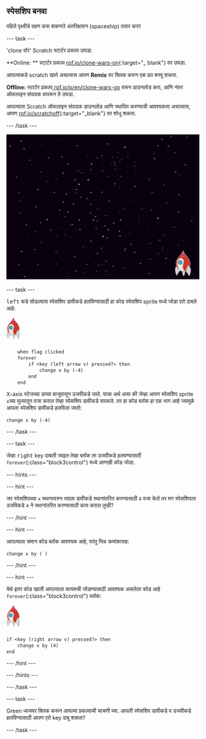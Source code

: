 ## स्पेसशिप बनवा

पहिले पृथ्वीचे रक्षण करू शकणारे अंतरिक्षयान (spaceship) तयार करा!

\--- task \---

'clone वॉर' Scratch स्टार्टर प्रकल्प उघडा.

**Online: ** स्टार्टर प्रकल्प [rpf.io/clone-wars-on](http://rpf.io/clone-wars-on){:target="_ blank"} वर उघडा.

आपल्याकडे scratch खाते असल्यास आपण **Remix** वर क्लिक करुन एक प्रत बनवू शकता.

**Offline:** स्टार्टर प्रकल्प[ rpf.io/p/en/clone-wars-go](http://rpf.io/p/en/clone-wars-go) वरून डाउनलोड करा, आणि नंतर ऑफलाइन संपादक वापरून ते उघडा.

आपल्याला Scratch ऑफलाइन संपादक डाउनलोड आणि स्थापित करण्याची आवश्यकता असल्यास, आपण [ rpf.io/scratchoff](https://rpf.io/scratchoff){:target="_blank"} वर शोधू शकता.

\--- /task \---

![starter project](images/starter-project.png)

\--- task \---

<kbd>left</kbd> कडे सोडल्यास स्पेसशिप डावीकडे हलविण्यासाठी हा कोड स्पेसशिप sprite मध्ये जोडा एरो दाबले आहे:

![rocket sprite](images/rocket-sprite.png)

```blocks3
    when flag clicked
    forever
        if <key (left arrow v) pressed?> then
            change x by (-4)
        end
    end
```

X-axis स्टेजच्या डाव्या बाजूपासून उजवीकडे जाते. याचा अर्थ असा की जेव्हा आपण स्पेसशिप sprite `x`च्या मूल्यातून वजा कराल तेव्हा स्पेसशिप डावीकडे सरकले. तर हा कोड ब्लॉक हा एक भाग आहे ज्यामुळे आपला स्पेसशिप डावीकडे हलविला जातो:

```blocks3
change x by (-4)
```

\--- /task \---

\--- task \---

जेव्हा <kbd>right</kbd> key दाबली जाइल तेव्हा ब्लॉक ला उजवीकडे हलवण्यासाठी `forever`{:class="block3control"} मध्ये आणखी कोड जोडा.

\--- hints \---

\--- hint \---

जर स्पेसशिपच्या `x` स्थानावरुन त्याला डावीकडे स्थानांतरित करण्यासाठी `4` वजा केले तर मग स्पेसशिपला उजविकडे `4` ने स्थानांतरित करण्यासाठी काय कराल तुम्ही?

\--- /hint \---

\--- hint \---

आपल्याला समान कोड ब्लॉक आवश्यक आहे, परंतु भिन्न क्रमांकासह:

```blocks3
change x by ( )
```

\--- /hint \---

\--- hint \---

येथे इतर कोड खाली आपल्याला कायमची जोडण्यासाठी आवश्यक असलेला कोड आहे `forever`{:class="block3control"} ब्लॉक:

![rocket sprite](images/rocket-sprite.png)

```blocks3
if <key (right arrow v) pressed?> then
    change x by (4)
end
```

\--- /hint \---

\--- /hints \---

\--- /task \---

\--- task \---

Green ध्वजवर क्लिक करून आपल्या प्रकल्पाची चाचणी घ्या. आपली स्पेसशिप डावीकडे व उजवीकडे हलविण्यासाठी आपण एरो key दाबू शकता?

\--- /task \---